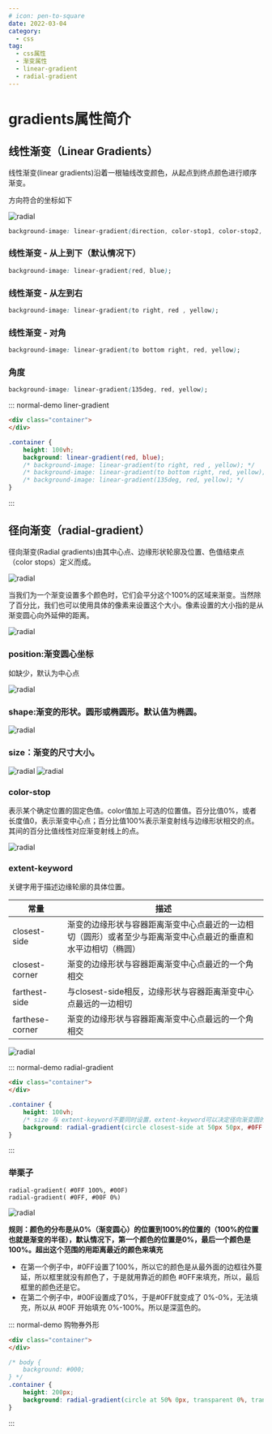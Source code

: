 ```yaml
---
# icon: pen-to-square
date: 2022-03-04
category:
  - css
tag:
  - css属性
  - 渐变属性
  - linear-gradient
  - radial-gradient
---
```


# gradients属性简介

## 线性渐变（Linear Gradients）

线性渐变(linear gradients)沿着一根轴线改变颜色，从起点到终点颜色进行顺序渐变。

方向符合的坐标如下

![radial](../image/direction.png)

```css
background-image: linear-gradient(direction, color-stop1, color-stop2, ...); //可定义多种颜色节点
```

### 线性渐变 - 从上到下（默认情况下）

```css
background-image: linear-gradient(red, blue);
```

### 线性渐变 - 从左到右

```css
background-image: linear-gradient(to right, red , yellow);
```

### 线性渐变 - 对角

```css
background-image: linear-gradient(to bottom right, red, yellow);
```

### 角度

```css
background-image: linear-gradient(135deg, red, yellow);
```

::: normal-demo liner-gradient

```html
<div class="container">
</div>
```

```css
.container {
    height: 100vh;
    background: linear-gradient(red, blue);
    /* background-image: linear-gradient(to right, red , yellow); */
    /* background-image: linear-gradient(to bottom right, red, yellow); */
    /* background-image: linear-gradient(135deg, red, yellow); */
}
```
:::


## 径向渐变（radial-gradient）

径向渐变(Radial gradients)由其中心点、边缘形状轮廓及位置、色值结束点（color stops）定义而成。

![radial](../image/radial.png)

当我们为一个渐变设置多个颜色时，它们会平分这个100%的区域来渐变。当然除了百分比，我们也可以使用具体的像素来设置这个大小。像素设置的大小指的是从渐变圆心向外延伸的距离。

![radial](../image/radial2.png)

### position:渐变圆心坐标

如缺少，默认为中心点

![radial](../image/position2.png)

### shape:渐变的形状。圆形或椭圆形。默认值为椭圆。

![radial](../image/shape.png)

### size：渐变的尺寸大小。

![radial](../image/size.png)
![radial](../image/size2.png)

### color-stop

表示某个确定位置的固定色值。color值加上可选的位置值。百分比值0%，或者长度值0，表示渐变中心点；百分比值100%表示渐变射线与边缘形状相交的点。 其间的百分比值线性对应渐变射线上的点。

![radial](../image/color-stop.png)

### extent-keyword

关键字用于描述边缘轮廓的具体位置。

| 常量   |  描述 | 
| ---- | ---- |
| closest-side | 渐变的边缘形状与容器距离渐变中心点最近的一边相切（圆形）或者至少与距离渐变中心点最近的垂直和水平边相切（椭圆） | 
| closest-corner | 渐变的边缘形状与容器距离渐变中心点最近的一个角相交 |
| farthest-side | 与closest-side相反，边缘形状与容器距离渐变中心点最远的一边相切 |
| farthese-corner | 渐变的边缘形状与容器距离渐变中心点最远的一个角相交 |

![radial](../image/extent.png)

::: normal-demo radial-gradient

```html
<div class="container">
</div>
```

```css
.container {
    height: 100vh;
    /* size 与 extent-keyword不要同时设置，extent-keyword可以决定径向渐变圆的大小，让其最近最远边相切或者最近最远角相交 */
    background: radial-gradient(circle closest-side at 50px 50px, #0FF 0%,rgba(0,0,225,0) 50%,#00F 99%);
}
```
:::

### 举栗子

```
radial-gradient( #0FF 100%, #00F)
radial-gradient( #0FF, #00F 0%)
```
![radial](../image/example.png)

**规则：颜色的分布是从0%（渐变圆心）的位置到100%的位置的（100%的位置也就是渐变的半径），默认情况下，第一个颜色的位置是0%，最后一个颜色是100%。超出这个范围的用距离最近的颜色来填充**

- 在第一个例子中，#0FF设置了100%，所以它的颜色是从最外面的边框往外蔓延，所以框里就没有颜色了，于是就用靠近的颜色 #0FF来填充，所以，最后框里的颜色还是它。
- 在第二个例子中，#00F设置成了0%，于是#0FF就变成了 0%-0%，无法填充，所以从 #00F 开始填充 0%-100%。所以是深蓝色的。

::: normal-demo 购物券外形

```html
<div class="container">
</div>
```

```css
/* body {
    background: #000;
} */
.container {
    height: 200px;
    background: radial-gradient(circle at 50% 0px, transparent 0%, transparent 50px, #000 51px, #000 100%);
}
```
:::



